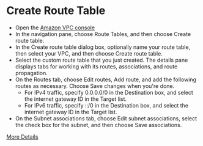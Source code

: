 # Create Route Table

* Open the [Amazon VPC console](https://console.aws.amazon.com/vpc/)
* In the navigation pane, choose Route Tables, and then choose Create route table.
* In the Create route table dialog box, optionally name your route table, then select your VPC, and then choose Create route table.
* Select the custom route table that you just created. The details pane displays tabs for working with its routes, associations, and route propagation.
* On the Routes tab, choose Edit routes, Add route, and add the following routes as necessary. Choose Save changes when you're done.
  * For IPv4 traffic, specify 0.0.0.0/0 in the Destination box, and select the internet gateway ID in the Target list.
  * For IPv6 traffic, specify ::/0 in the Destination box, and select the internet gateway ID in the Target list.
* On the Subnet associations tab, choose Edit subnet associations, select the check box for the subnet, and then choose Save associations.


[More Details](https://docs.aws.amazon.com/vpc/latest/userguide/VPC_Route_Tables.html)